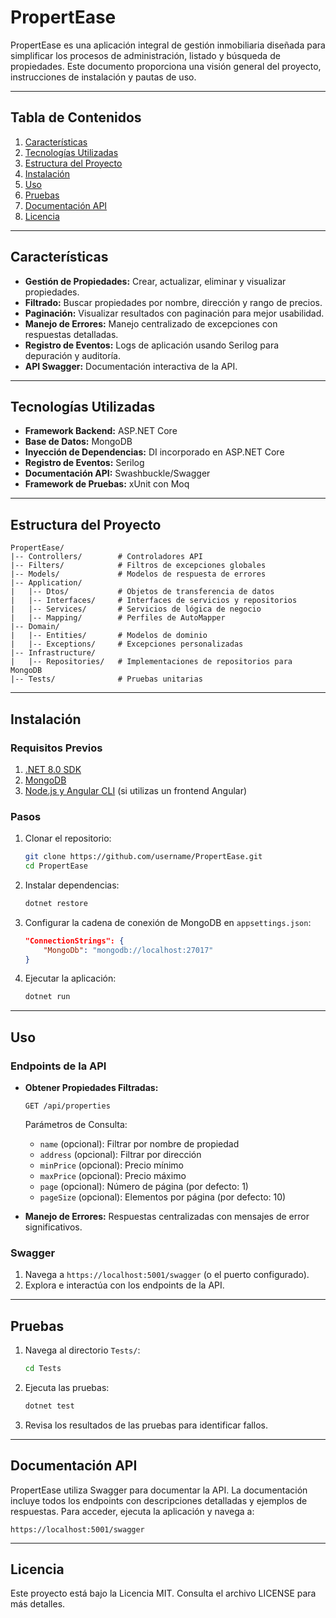 # PropertEase

PropertEase es una aplicación integral de gestión inmobiliaria diseñada para simplificar los procesos de administración, listado y búsqueda de propiedades. Este documento proporciona una visión general del proyecto, instrucciones de instalación y pautas de uso.

---

## Tabla de Contenidos

1. [Características](#caracteristicas)
2. [Tecnologías Utilizadas](#tecnologias-utilizadas)
3. [Estructura del Proyecto](#estructura-del-proyecto)
4. [Instalación](#instalacion)
5. [Uso](#uso)
6. [Pruebas](#pruebas)
7. [Documentación API](#documentacion-api)
8. [Licencia](#licencia)

---

## Características

- **Gestión de Propiedades:** Crear, actualizar, eliminar y visualizar propiedades.
- **Filtrado:** Buscar propiedades por nombre, dirección y rango de precios.
- **Paginación:** Visualizar resultados con paginación para mejor usabilidad.
- **Manejo de Errores:** Manejo centralizado de excepciones con respuestas detalladas.
- **Registro de Eventos:** Logs de aplicación usando Serilog para depuración y auditoría.
- **API Swagger:** Documentación interactiva de la API.

---

## Tecnologías Utilizadas

- **Framework Backend:** ASP.NET Core
- **Base de Datos:** MongoDB
- **Inyección de Dependencias:** DI incorporado en ASP.NET Core
- **Registro de Eventos:** Serilog
- **Documentación API:** Swashbuckle/Swagger
- **Framework de Pruebas:** xUnit con Moq

---

## Estructura del Proyecto

```
PropertEase/
|-- Controllers/        # Controladores API
|-- Filters/            # Filtros de excepciones globales
|-- Models/             # Modelos de respuesta de errores
|-- Application/
|   |-- Dtos/           # Objetos de transferencia de datos
|   |-- Interfaces/     # Interfaces de servicios y repositorios
|   |-- Services/       # Servicios de lógica de negocio
|   |-- Mapping/        # Perfiles de AutoMapper
|-- Domain/
|   |-- Entities/       # Modelos de dominio
|   |-- Exceptions/     # Excepciones personalizadas
|-- Infrastructure/
|   |-- Repositories/   # Implementaciones de repositorios para MongoDB
|-- Tests/              # Pruebas unitarias
```

---

## Instalación

### Requisitos Previos

1. [.NET 8.0 SDK](https://dotnet.microsoft.com/download)
2. [MongoDB](https://www.mongodb.com/try/download/community)
3. [Node.js y Angular CLI](https://nodejs.org/en/) (si utilizas un frontend Angular)

### Pasos

1. Clonar el repositorio:
   ```bash
   git clone https://github.com/username/PropertEase.git
   cd PropertEase
   ```

2. Instalar dependencias:
   ```bash
   dotnet restore
   ```

3. Configurar la cadena de conexión de MongoDB en `appsettings.json`:
   ```json
   "ConnectionStrings": {
       "MongoDb": "mongodb://localhost:27017"
   }
   ```

4. Ejecutar la aplicación:
   ```bash
   dotnet run
   ```

---

## Uso

### Endpoints de la API

- **Obtener Propiedades Filtradas:**
  ```
  GET /api/properties
  ```
  Parámetros de Consulta:
  - `name` (opcional): Filtrar por nombre de propiedad
  - `address` (opcional): Filtrar por dirección
  - `minPrice` (opcional): Precio mínimo
  - `maxPrice` (opcional): Precio máximo
  - `page` (opcional): Número de página (por defecto: 1)
  - `pageSize` (opcional): Elementos por página (por defecto: 10)

- **Manejo de Errores:**
  Respuestas centralizadas con mensajes de error significativos.

### Swagger

1. Navega a `https://localhost:5001/swagger` (o el puerto configurado).
2. Explora e interactúa con los endpoints de la API.

---

## Pruebas

1. Navega al directorio `Tests/`:
   ```bash
   cd Tests
   ```

2. Ejecuta las pruebas:
   ```bash
   dotnet test
   ```

3. Revisa los resultados de las pruebas para identificar fallos.

---

## Documentación API

PropertEase utiliza Swagger para documentar la API. La documentación incluye todos los endpoints con descripciones detalladas y ejemplos de respuestas. Para acceder, ejecuta la aplicación y navega a:

```
https://localhost:5001/swagger
```

---

## Licencia

Este proyecto está bajo la Licencia MIT. Consulta el archivo LICENSE para más detalles.

